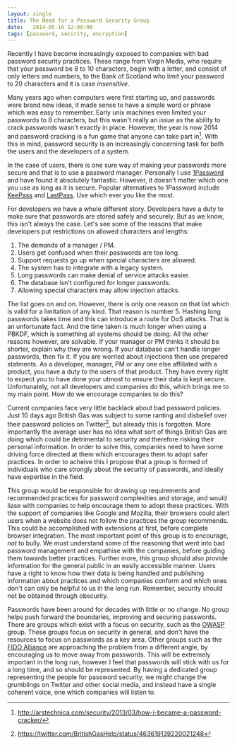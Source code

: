 ```yaml
---
layout: single
title: The Need for a Password Security Group
date:   2014-05-16 12:00:00
tags: [password, security, encryption]
---
```


Recently I have become increasingly exposed to companies with bad password security practices. These range from Virgin Media, who require that your password be 8 to 10 characters, begin with a letter, and consist of only letters and numbers, to the Bank of Scotland who limit your password to 20 characters and it is case *insensitive*.

Many years ago when computers were first starting up, and passwords were brand new ideas, it made sense to have a simple word or phrase which was easy to remember. Early unix machines even limited your passwords to 8 characters, but this wasn't really an issue as the ability to crack passwords wasn't exactly in place. However, the year is now 2014 and password cracking is a fun game that anyone can take part in[^1]. With this in mind, password security is an increasingly concerning task for both the users and the developers of a system.

In the case of users, there is one sure way of making your passwords more secure and that is to use a password manager. Personally I use [1Password](https://agilebits.com/onepassword) and have found it absolutely fantastic. However, it doesn't matter which one you use as long as it is secure. Popular alternatives to 1Password include [KeePass](http://keepass.info/) and [LastPass](https://lastpass.com/). Use which ever you like the most. 

For developers we have a whole different story. Developers have a duty to make sure that passwords are stored safely and securely. But as we know, this isn't always the case. Let's see some of the reasons that make developers put restrictions on allowed characters and lengths:

1. The demands of a manager / PM.
2. Users get confused when their passwords are too long.
3. Support requests go up when special characters are allowed.
4. The system has to integrate with a legacy system.
5. Long passwords can make denial of service attacks easier.
6. The database isn't configured for longer passwords.
7. Allowing special characters may allow injection attacks.

The list goes on and on. However, there is only one reason on that list which is valid for a limitation of any kind. That reason is number 5. Hashing long passwords takes time and this can introduce a route for DoS attacks. That is an unfortunate fact. And the time taken is much longer when using a PBKDF, which is something all systems should be doing. All the other reasons however, are solvable. If your manager or PM thinks it should be shorter, explain why they are wrong. If your database can't handle longer passwords, then fix it. If you are worried about injections then use prepared statments. As a developer, manager, PM or any one else affiliated with a product, you have a duty to the users of that product. They have every right to expect you to have done your utmost to ensure their data is kept secure. Unfortunately, not all developers and companies do this, which brings me to my main point. How do we encourage companies to do this?

Current companies face very little backlack about bad password policies. Just 10 days ago British Gas was subject to some ranting and disbelief over their password policies on Twitter[^2], but already this is forgotten. More importantly the average user has no idea what sort of things British Gas are doing which could be detrimental to security and therefore risking their personal information. In order to solve this, companies need to have some driving force directed at them which encourages them to adopt safer practices. In order to acheive this I propose that a group is formed of individuals who care strongly about the security of passwords, and ideally have expertise in the field. 

This group would be responsible for drawing up requirements and recommended practices for password complexities and storage, and would liase with companies to help encourage them to adopt these practices. With the support of companies like Google and Mozilla, their browsers could alert users when a website does not follow the practices the group recommends. This could be accomplished with extensions at first, before complete browser integration. The most important point of this group is to encourage, *not* to bully. We must understand some of the reasoning that went into bad password management and empathise with the companies, before guiding them towards better practices. Further more, this group should also provide information for the general public in an easily accessible manner. Users have a right to know how their data is being handled and publishing information about practices and which companies conform and which ones don't can only be helpful to us in the long run. Remember, security should not be obtained through obscurity.

Passwords have been around for decades with little or no change. No group helps push forward the boundaries, improving and securing passwords. There are groups which exist with a focus on security, such as the [OWASP](https://www.owasp.org/) group. These groups focus on security in general, and don't have the resources to focus on passwords as a key area. Other groups such as the [FIDO Alliance](http://fidoalliance.org/) are approaching the problem from a different angle, by encouraging us to move away from passwords. This will be extremely important in the long run, however I feel that passwords will stick with us for a long time, and so should be represented. By having a dedicated group representing the people for password security, we might change the grumblings on Twitter and other social media, and instead have a single coherent voice, one which companies will listen to.


[^1]: <http://arstechnica.com/security/2013/03/how-i-became-a-password-cracker/>
[^2]: <https://twitter.com/BritishGasHelp/status/463619139220021248>
